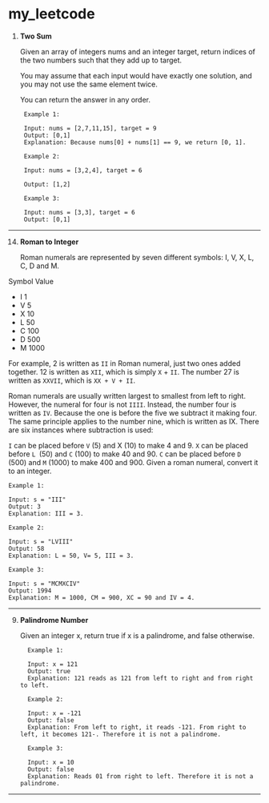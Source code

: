 # my_leetcode

1. **Two Sum**

   Given an array of integers nums and an integer target, return indices of the
   two numbers such that they add up to target.

   You may assume that each input would have exactly one solution, and you may
   not use the same element twice.

   You can return the answer in any order.

        Example 1:
        
        Input: nums = [2,7,11,15], target = 9
        Output: [0,1]
        Explanation: Because nums[0] + nums[1] == 9, we return [0, 1].
        
        Example 2:

        Input: nums = [3,2,4], target = 6
        
        Output: [1,2]
        
        Example 3:
        
        Input: nums = [3,3], target = 6
        Output: [0,1]

___

14. **Roman to Integer**

    Roman numerals are represented by seven different symbols: I, V, X, L, C, D
    and M.

Symbol Value

* I 1
* V 5
* X 10
* L 50
* C 100
* D 500
* M 1000

For example, 2 is written as `II` in Roman numeral, just two ones added
together. 12 is written as `XII`, which is simply `X` + `II`. The number 27 is
written as `XXVII`, which is `XX + V + II`.

Roman numerals are usually written largest to smallest from left to right.
However, the numeral for four is not `IIII`. Instead, the number four is
written
as `IV`. Because the one is before the five we subtract it making four. The
same
principle applies to the number nine, which is written as IX. There are six
instances where subtraction is used:

`I` can be placed before `V` (5) and X (10) to make 4 and 9.
`X` can be placed before `L `(50) and `C` (100) to make 40 and 90.
`C` can be placed before `D` (500) and `M` (1000) to make 400 and 900.
Given a roman numeral, convert it to an integer.

    Example 1:
    
    Input: s = "III"
    Output: 3
    Explanation: III = 3.

    Example 2:
    
    Input: s = "LVIII"
    Output: 58
    Explanation: L = 50, V= 5, III = 3.

    Example 3:
    
    Input: s = "MCMXCIV"
    Output: 1994
    Explanation: M = 1000, CM = 900, XC = 90 and IV = 4.

___

9. **Palindrome Number**

   Given an integer x, return true if x is a
   palindrome, and false otherwise.

         Example 1:
         
         Input: x = 121
         Output: true
         Explanation: 121 reads as 121 from left to right and from right to left.
         
         Example 2:
         
         Input: x = -121
         Output: false
         Explanation: From left to right, it reads -121. From right to left, it becomes 121-. Therefore it is not a palindrome.

         Example 3:
      
         Input: x = 10
         Output: false
         Explanation: Reads 01 from right to left. Therefore it is not a palindrome.
 
___

